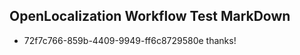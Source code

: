 ## OpenLocalization Workflow Test MarkDown
* 72f7c766-859b-4409-9949-ff6c8729580e thanks!

<!--HONumber=Jul16_HO5-->


